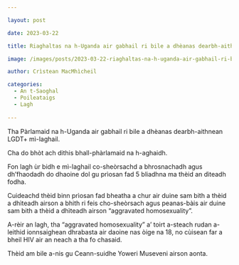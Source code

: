 ```yaml
---

layout: post

date: 2023-03-22

title: Riaghaltas na h-Uganda air gabhail ri bile a dhèanas dearbh-aithnean LGDT+ mì-laghail

image: /images/posts/2023-03-22-riaghaltas-na-h-uganda-air-gabhail-ri-bile-a-dheanas-dearbh-aithnean-lgdt-mi-laghail.webp

author: Crìstean MacMhìcheil

categories:
  - An t-Saoghal
  - Poileataigs
  - Lagh
  
---
```


Tha Pàrlamaid na h-Uganda air gabhail ri bile a dhèanas dearbh-aithnean LGDT+ mì-laghail.

Cha do bhòt ach dithis bhall-phàrlamaid na h-aghaidh.

Fon lagh ùr bidh e mì-laghail co-sheòrsachd a bhrosnachadh agus dh’fhaodadh do dhaoine dol gu prìosan fad 5 bliadhna ma thèid an dìteadh fodha.

Cuideachd thèid binn prìosan fad bheatha a chur air duine sam bith a thèid a dhìteadh airson a bhith ri feis cho-sheòrsach agus peanas-bàis air duine sam bith a thèid a dhìteadh airson “aggravated homosexuality”.

A-rèir an lagh, tha “aggravated homosexuality” a’ toirt a-steach rudan a-leithid ionnsaighean dhrabasta air daoine nas òige na 18,  no cùisean far a bheil HIV air an neach a tha fo chasaid.

Thèid am bile a-nis gu Ceann-suidhe Yoweri Museveni airson aonta.